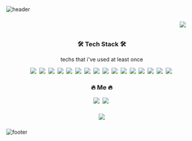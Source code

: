 ![header](https://capsule-render.vercel.app/api?type=slice&color=auto&height=300&section=header&text=SHINWOONGBI&fontSize=90)

<p align="right">
    <img src="https://hits.seeyoufarm.com/api/count/incr/badge.svg?url=https%3A%2F%2Fgithub.com%2Fkungbi&count_bg=%236BA4F8&title_bg=%230E1116&icon=github.svg&icon_color=%23FFFFFF&title=hits&edge_flat=false"
         style="height: auto; margin-left: 20px; margin-right: 20px; padding: 10px;"/>
</p>

<h3 align="center">🛠 Tech Stack 🛠</h3>

<p align="center">techs that i've used at least once</p>

<p align="center">
 <img src="https://img.shields.io/badge/Python-3766AB?style=flat-square&logo=Python&logoColor=white"/></a>&nbsp
 <img src="https://img.shields.io/badge/Java-007396?style=flat-square&logo=Java&logoColor=white"/></a>&nbsp 
 <img src="https://img.shields.io/badge/HTML5-E34F26?style=flat-square&logo=HTML5&logoColor=white"/></a>&nbsp 
 <img src="https://img.shields.io/badge/CSS3-1572B6?style=flat-square&logo=CSS3&logoColor=white"/></a>&nbsp <img src="https://img.shields.io/badge/JavaScript-F7DF1E?style=flat-square&logo=JavaScript&logoColor=white"/></a>&nbsp 
 <img src="https://img.shields.io/badge/React-61DAFB?style=flat-square&logo=React&logoColor=white"/></a>&nbsp <img src="https://img.shields.io/badge/Node.js-339933?style=flat-square&logo=Node.js&logoColor=white"/></a>&nbsp
 <img src="https://img.shields.io/badge/GraphQL-E10098?style=flat-square&logo=GraphQL&logoColor=white"/></a>&nbsp 
 <img src="https://img.shields.io/badge/ApolloGraphQL-311C87?style=flat-square&logo=Apollo-GraphQL&logoColor=white"/></a>&nbsp 
 <img src="https://img.shields.io/badge/Firebase-FFCA28?style=flat-square&logo=Firebase&logoColor=white"/></a>&nbsp 
 <img src="https://img.shields.io/badge/Markdown-000000?style=flat-square&logo=Markdown&logoColor=white"/></a>&nbsp 
 <img src="https://img.shields.io/badge/R-276DC3?style=flat-square&logo=R&logoColor=white"/></a>&nbsp 
 <img src="https://img.shields.io/badge/AWS-232F3E?style=flat-square&logo=Amazon-AWS&logoColor=white"/></a>&nbsp 
 <img src="https://img.shields.io/badge/Git-F05032?style=flat-square&logo=Git&logoColor=white"/></a>&nbsp 
 <img src="https://img.shields.io/badge/GitHub-181717?style=flat-square&logo=GitHub&logoColor=white"/></a>&nbsp
 <img src="https://img.shields.io/badge/styled_components-DB7093?style=flat-square&logo=styled-components&logoColor=white"/></a>&nbsp
</p>

<h3 align="center"> 🔥 Me 🔥 </h3>
<p align="center"><a href="https://kungbi.github.io"><img src="https://img.shields.io/badge/GitHub_Blog-181717?style=flat-square&logo=GitHub&logoColor=white&link=https://kungbi.github.io"/></a>&nbsp <a href="mailto:kipper12335@gmail.com"><img src="https://img.shields.io/badge/Gmail-EA4335?style=flat-square&logo=Gmail&logoColor=white"/></a>&nbsp  </p>

<div id="main" align="center">
    <img 
        src="https://github-readme-stats.vercel.app/api?username=kungbi&show_icons=true&theme=tokyonight&count_private=true&include_all_commits=true"
        style="height: auto; margin-left: 20px; margin-right: 20px; padding: 10px;"/>
</div>

![footer](https://capsule-render.vercel.app/api?type=slice&color=auto&height=300&section=footer)
